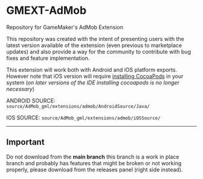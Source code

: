 # GMEXT-AdMob
Repository for GameMaker's AdMob Extension

This repository was created with the intent of presenting users with the latest version available of the extension (even previous to marketplace updates) and also provide a way for the community to contribute with bug fixes and feature implementation.

This extension will work both with Android and iOS platform exports. However note that iOS version will require [installing CocoaPods](https://help.yoyogames.com/hc/en-us/articles/360008958858-iOS-and-tvOS-Using-CocoaPods) in your system (*on later versions of the IDE installing cocoapods is no longer necessary*)

ANDROID SOURCE:
`source/AdMob_gml/extensions/admob/AndroidSource/Java/`

IOS SOURCE:
`source/AdMob_gml/extensions/admob/iOSSource/`


---

## Important

Do not download from the **main branch** this branch is a work in place branch and probably has features that might be broken or not working properly, please download from the releases panel (right side instead).

